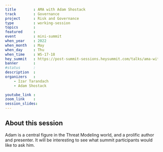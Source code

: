 ```yaml
---
title        : AMA with Adam Shostack
track        : Governance
project      : Risk and Governance
type         : working-session
topics       : 
featured     :
event        : mini-summit
when_year    : 2022
when_month   : May
when_day     : Thu
when_time    : WS-17-18
hey_summit   : https://post-summit-sessions.heysummit.com/talks/ama-with-adam-shostack/
banner       : 
#status      : 
description  :
organizers   :
    - Izar Tarandach
    - Adam Shostack
   
youtube_link : 
zoom_link    : 
session_slides:
---
```




## About this session
Adam is a central figure in the Threat Modeling world, and a prolific author and presenter. It will be interesting to see what summit participants would like to ask him.
